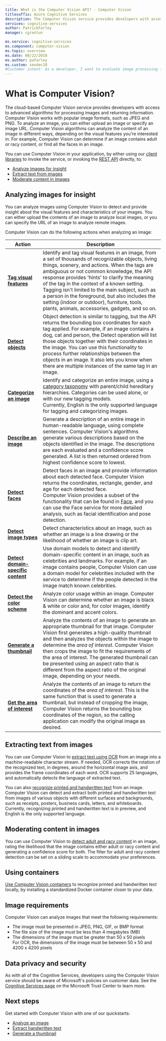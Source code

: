 ```yaml
---
title: What is the Computer Vision API? - Computer Vision
titlesuffix: Azure Cognitive Services
description: The Computer Vision service provides developers with access to advanced algorithms for processing images and returning information. 
services: cognitive-services 
author: PatrickFarley
manager: cgronlun

ms.service: cognitive-services 
ms.component: computer-vision 
ms.topic: overview
ms.date: 08/22/2018 
ms.author: pafarley
ms.custom: seodec18
#Customer intent: As a developer, I want to evaluate image processing functionality, so that I can determine if it will work for my information extraction or object detection scenarios.
---
```

# What is Computer Vision?

The cloud-based Computer Vision service provides developers with access to advanced algorithms for processing images and returning information. Computer Vision works with popular image formats, such as JPEG and PNG. To analyze an image, you can either upload an image or specify an image URL. Computer Vision algorithms can analyze the content of an image in different ways, depending on the visual features you're interested in. For example, Computer Vision can determine if an image contains adult or racy content, or find all the faces in an image.

You can use Computer Vision in your application, by either using our [client libraries](quickstarts-sdk/csharp-analyze-sdk.md) to invoke the service, or invoking the [REST API](vision-api-how-to-topics/howtocallvisionapi.md) directly, to:

- [Analyze images for insight](#analyzing-images-for-insight)
- [Extract text from images](#extracting-text-from-images)
- [Moderate content in images](#moderating-content-in-images)

## Analyzing images for insight

You can analyze images using Computer Vision to detect and provide insight about the visual features and characteristics of your images. You can either upload the contents of an image to analyze local images, or you can specify the URL of an image to analyze remote images.

Computer Vision can do the following actions when analyzing an image:

| Action | Description |
| ------ | ----------- |
|**[Tag visual features](concept-tagging-images.md)**|Identify and tag visual features in an image, from a set of thousands of recognizable objects, living things, scenery, and actions. When the tags are ambiguous or not common knowledge, the API response provides 'hints' to clarify the meaning of the tag in the context of a known setting. Tagging isn't limited to the main subject, such as a person in the foreground, but also includes the setting (indoor or outdoor), furniture, tools, plants, animals, accessories, gadgets, and so on.|
|**[Detect objects](concept-object-detection.md)**| Object detection is similar to tagging, but the API returns the bounding box coordinates for each tag applied. For example, if an image contains a dog, cat and person, the Detect operation will list those objects together with their coordinates in the image. You can use this functionality to process further relationships between the objects in an image. It also lets you know when there are multiple instances of the same tag in an image.|
|**[Categorize an image](concept-categorizing-images.md)**|Identify and categorize an entire image, using a [category taxonomy](Category-Taxonomy.md) with parent/child hereditary hierarchies. Categories can be used alone, or with our new tagging models.<br/>Currently, English is the only supported language for tagging and categorizing images.|
|**[Describe an image](concept-describing-images.md)**|Generate a description of an entire image in human-readable language, using complete sentences. Computer Vision's algorithms generate various descriptions based on the objects identified in the image. The descriptions are each evaluated and a confidence score generated. A list is then returned ordered from highest confidence score to lowest.|
|**[Detect faces](concept-detecting-faces.md)** |Detect faces in an image and provide information about each detected face. Computer Vision returns the coordinates, rectangle, gender, and age for each detected face.<br/>Computer Vision provides a subset of the functionality that can be found in [Face](/azure/cognitive-services/face/), and you can use the Face service for more detailed analysis, such as facial identification and pose detection.|
|**[Detect image types](concept-detecting-image-types.md)**|Detect characteristics about an image, such as whether an image is a line drawing or the likelihood of whether an image is clip art.|
|**[Detect domain-specific content](concept-detecting-domain-content.md)**|Use domain models to detect and identify domain-specific content in an image, such as celebrities and landmarks. For example, if an image contains people, Computer Vision can use a domain model for celebrities included with the service to determine if the people detected in the image match known celebrities.|
|**[Detect the color scheme](concept-detecting-color-schemes.md)**|Analyze color usage within an image. Computer Vision can determine whether an image is black & white or color and, for color images, identify the dominant and accent colors.|
|**[Generate a thumbnail](concept-generating-thumbnails.md)**|Analyze the contents of an image to generate an appropriate thumbnail for that image. Computer Vision first generates a high-quality thumbnail and then analyzes the objects within the image to determine the *area of interest*. Computer Vision then crops the image to fit the requirements of the area of interest. The generated thumbnail can be presented using an aspect ratio that is different from the aspect ratio of the original image, depending on your needs.|
|**[Get the area of interest](concept-generating-thumbnails.md#area-of-interest)**|Analyze the contents of an image to return the coordinates of the *area of interest*. This is the same function that is used to generate a thumbnail, but instead of cropping the image, Computer Vision returns the bounding box coordinates of the region, so the calling application can modify the original image as desired.|

## Extracting text from images

You can use Computer Vision to [extract text using OCR](concept-extracting-text-ocr.md) from an image into a machine-readable character stream. If needed, OCR corrects the rotation of the recognized text, in degrees, around the horizontal image axis, and provides the frame coordinates of each word. OCR supports 25 languages, and automatically detects the language of extracted text.

You can also [recognize printed and handwritten text](concept-recognizing-text.md) from an image. Computer Vision can detect and extract both printed and handwritten text from images of various objects with different surfaces and backgrounds, such as receipts, posters, business cards, letters, and whiteboards. Currently, recognizing printed and handwritten text is in preview, and English is the only supported language.  

## Moderating content in images

You can use Computer Vision to [detect adult and racy content](concept-detecting-adult-content.md) in an image, rating the likelihood that the image contains either adult or racy content and generating a confidence score for both. The filter for adult and racy content detection can be set on a sliding scale to accommodate your preferences.

## Using containers

[Use Computer Vision containers](computer-vision-how-to-install-containers.md) to recognize printed and handwritten text locally, by installing a standardized Docker container closer to your data.

## Image requirements

Computer Vision can analyze images that meet the following requirements:

- The image must be presented in JPEG, PNG, GIF, or BMP format
- The file size of the image must be less than 4 megabytes (MB)
- The dimensions of the image must be greater than 50 x 50 pixels  
  For OCR, the dimensions of the image must be between 50 x 50 and 4200 x 4200 pixels

## Data privacy and security

As with all of the Cognitive Services, developers using the Computer Vision service should be aware of Microsoft's policies on customer data. See the [Cognitive Services page](https://www.microsoft.com/trustcenter/cloudservices/cognitiveservices) on the Microsoft Trust Center to learn more.

## Next steps

Get started with Computer Vision with one of our quickstarts:

- [Analyze an image](quickstarts-sdk/csharp-analyze-sdk.md)
- [Extract handwritten text](quickstarts-sdk/csharp-hand-text-sdk.md)
- [Generate a thumbnail](quickstarts-sdk/csharp-thumb-sdk.md)
